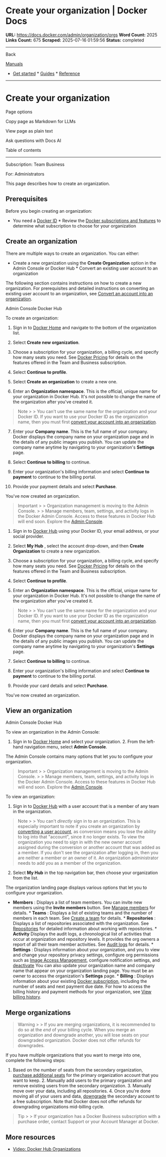 # Create your organization | Docker Docs

**URL:** https://docs.docker.com/admin/organization/orgs
**Word Count:** 2025
**Links Count:** 675
**Scraped:** 2025-07-16 01:59:56
**Status:** completed

---

Back

[Manuals](https://docs.docker.com/manuals/)

  * [Get started](https://docs.docker.com/get-started/)   * [Guides](https://docs.docker.com/guides/)   * [Reference](https://docs.docker.com/reference/)

* * *

# Create your organization

Page options

Copy page as Markdown for LLMs

View page as plain text

Ask questions with Docs AI

Table of contents

* * *

Subscription: Team Business

For: Administrators

This page describes how to create an organization.

## Prerequisites

Before you begin creating an organization:

  * You need a [Docker ID](https://docs.docker.com/accounts/create-account/)   * Review the [Docker subscriptions and features](https://docs.docker.com/subscription/details/) to determine what subscription to choose for your organization

## Create an organization

There are multiple ways to create an organization. You can either:

  * Create a new organization using the **Create Organization** option in the Admin Console or Docker Hub   * Convert an existing user account to an organization

The following section contains instructions on how to create a new organization. For prerequisites and detailed instructions on converting an existing user account to an organization, see [Convert an account into an organization](https://docs.docker.com/admin/organization/convert-account/).

Admin Console  Docker Hub

To create an organization:

  1. Sign in to [Docker Home](https://app.docker.com/) and navigate to the bottom of the organization list.

  2. Select **Create new organization**.

  3. Choose a subscription for your organization, a billing cycle, and specify how many seats you need. See [Docker Pricing](https://www.docker.com/pricing/) for details on the features offered in the Team and Business subscription.

  4. Select **Continue to profile**.

  5. Select **Create an organization** to create a new one.

  6. Enter an **Organization namespace**. This is the official, unique name for your organization in Docker Hub. It's not possible to change the name of the organization after you've created it.

> Note >  > You can't use the same name for the organization and your Docker ID. If you want to use your Docker ID as the organization name, then you must first [convert your account into an organization](https://docs.docker.com/admin/organization/convert-account/).

  7. Enter your **Company name**. This is the full name of your company. Docker displays the company name on your organization page and in the details of any public images you publish. You can update the company name anytime by navigating to your organization's **Settings** page.

  8. Select **Continue to billing** to continue.

  9. Enter your organization's billing information and select **Continue to payment** to continue to the billing portal.

  10. Provide your payment details and select **Purchase**.

You've now created an organization.

> Important >  > Organization management is moving to the Admin Console. >  > Manage members, team, settings, and activity logs in the Docker Admin Console. Access to these features in Docker Hub will end soon. Explore the [Admin Console](https://app.docker.com/admin).

  1. Sign in to [Docker Hub](https://hub.docker.com/) using your Docker ID, your email address, or your social provider.

  2. Select **My Hub** , select the account drop-down, and then **Create Organization** to create a new organization.

  3. Choose a subscription for your organization, a billing cycle, and specify how many seats you need. See [Docker Pricing](https://www.docker.com/pricing/) for details on the features offered in the Team and Business subscription.

  4. Select **Continue to profile**.

  5. Enter an **Organization namespace**. This is the official, unique name for your organization in Docker Hub. It's not possible to change the name of the organization after you've created it.

> Note >  > You can't use the same name for the organization and your Docker ID. If you want to use your Docker ID as the organization name, then you must first [convert your account into an organization](https://docs.docker.com/admin/organization/convert-account/).

  6. Enter your **Company name**. This is the full name of your company. Docker displays the company name on your organization page and in the details of any public images you publish. You can update the company name anytime by navigating to your organization's **Settings** page.

  7. Select **Continue to billing** to continue.

  8. Enter your organization's billing information and select **Continue to payment** to continue to the billing portal.

  9. Provide your card details and select **Purchase**.

You've now created an organization.

## View an organization

Admin Console  Docker Hub

To view an organization in the Admin Console:

  1. Sign in to [Docker Home](https://app.docker.com) and select your organization.   2. From the left-hand navigation menu, select **Admin Console**.

The Admin Console contains many options that let you to configure your organization.

> Important >  > Organization management is moving to the Admin Console. >  > Manage members, team, settings, and activity logs in the Docker Admin Console. Access to these features in Docker Hub will end soon. Explore the [Admin Console](https://app.docker.com/admin).

To view an organization:

  1. Sign in to [Docker Hub](https://hub.docker.com) with a user account that is a member of any team in the organization.

> Note >  > You can't _directly_ sign in to an organization. This is especially important to note if you create an organization by [converting a user account](https://docs.docker.com/admin/organization/convert-account/), as conversion means you lose the ability to log into that "account", since it no longer exists. To view the organization you need to sign in with the new owner account assigned during the conversion or another account that was added as a member. If you don't see the organization after logging in, then you are neither a member or an owner of it. An organization administrator needs to add you as a member of the organization.

  2. Select **My Hub** in the top navigation bar, then choose your organization from the list.

The organization landing page displays various options that let you to configure your organization.

  * **Members** : Displays a list of team members. You can invite new members using the **Invite members** button. See [Manage members](https://docs.docker.com/admin/organization/members/) for details.   * **Teams** : Displays a list of existing teams and the number of members in each team. See [Create a team](https://docs.docker.com/admin/organization/manage-a-team/) for details.   * **Repositories** : Displays a list of repositories associated with the organization. See [Repositories](https://docs.docker.com/docker-hub/repos/) for detailed information about working with repositories.   * **Activity** Displays the audit logs, a chronological list of activities that occur at organization and repository levels. It provides the org owners a report of all their team member activities. See [Audit logs](https://docs.docker.com/admin/organization/activity-logs/) for details.   * **Settings** : Displays information about your organization, and you to view and change your repository privacy settings, configure org permissions such as [Image Access Management](https://docs.docker.com/enterprise/security/hardened-desktop/image-access-management/), configure notification settings, and [deactivate](https://docs.docker.com/admin/organization/deactivate-account/#deactivate-an-organization) You can also update your organization name and company name that appear on your organization landing page. You must be an owner to access the organization's **Settings** page.   * **Billing** : Displays information about your existing [Docker subscription](https://docs.docker.com/subscription/), including the number of seats and next payment due date. For how to access the billing history and payment methods for your organization, see [View billing history](https://docs.docker.com/billing/history/).

## Merge organizations

> Warning >  > If you are merging organizations, it is recommended to do so at the _end_ of your billing cycle. When you merge an organization and downgrade another, you will lose seats on your downgraded organization. Docker does not offer refunds for downgrades.

If you have multiple organizations that you want to merge into one, complete the following steps:

  1. Based on the number of seats from the secondary organization, [purchase additional seats](https://docs.docker.com/subscription/manage-seats/) for the primary organization account that you want to keep.   2. Manually add users to the primary organization and remove existing users from the secondary organization.   3. Manually move over your data, including all repositories.   4. Once you're done moving all of your users and data, [downgrade](https://docs.docker.com/subscription/change/) the secondary account to a free subscription. Note that Docker does not offer refunds for downgrading organizations mid-billing cycle.

> Tip >  > If your organization has a Docker Business subscription with a purchase order, contact Support or your Account Manager at Docker.

## More resources

  * [Video: Docker Hub Organizations](https://www.youtube.com/watch?v=WKlT1O-4Du8)